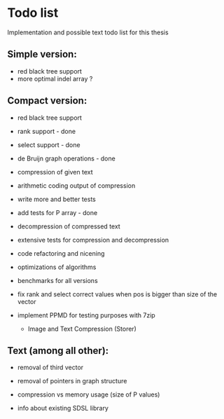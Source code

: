 # Todo list

Implementation and possible text todo list for this thesis

## Simple version:
* red black tree support
* more optimal indel array ?


## Compact version:
* red black tree support
* rank support - done
* select support - done
* de Bruijn graph operations - done
* compression of given text
* arithmetic coding output of compression

* write more and better tests
* add tests for P array - done

* decompression of compressed text
* extensive tests for compression and decompression

* code refactoring and nicening
* optimizations of algorithms

* benchmarks for all versions

* fix rank and select correct values when pos is bigger than size of the vector
* implement PPMD for testing purposes with 7zip
	- Image and Text Compression (Storer)

## Text (among all other):

* removal of third vector
* removal of pointers in graph structure
* compression vs memory usage (size of P values)

* info about existing SDSL library

